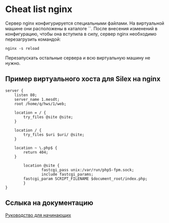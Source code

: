 # Cheat list nginx

Сервер nginx конфигурируется специальными файлами. На виртуальной машине они расположены в каталоге ``.
После внесения изменений в конфигурацию, чтобы она вступила в силу, сервер nginx необходимо перезагрузить командой:
 
```
nginx -s reload
```

Перезапускать остальные сервера и всю виртуальную машину не нужно.

## Пример виртуального хоста для Silex на nginx

```
server {
	listen 80;
	server_name 1.mesdt;
	root /home/q/hws/1/web;
	
	location = / {
		try_files @site @site;
	}

	location / {
		try_files $uri $uri/ @site;
	}

	location ~ \.php$ {
		return 404;
	}

        location @site {
                fastcgi_pass unix:/var/run/php5-fpm.sock;
                include fastcgi_params;
		fastcgi_param SCRIPT_FILENAME $document_root/index.php;
        }
}

```

## Сслыка на документацию
[Руководство для начинающих](http://nginx.org/ru/docs/beginners_guide.html)
